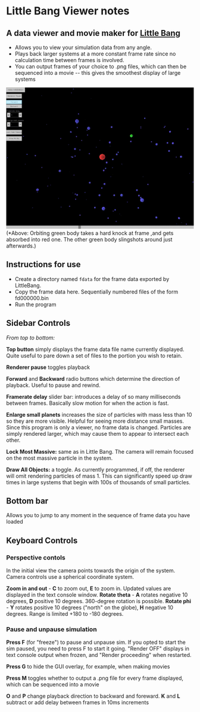 # Little Bang Viewer notes
## A data viewer and movie maker for [Little Bang](/README.md)

* Allows you to view your simulation data from any angle.  
* Plays back larger systems at a more constant frame rate since no calculation time between frames is involved.
* You can output frames of your choice to .png files, which can then be sequenced into a movie -- this gives the smoothest display of large systems

![Viewer Screenshot](/images/bounce.gif)
(*Above: Orbiting green body takes a hard knock at frame ,and gets absorbed into red one.  The other green body slingshots around just afterwards.)

## Instructions for use
* Create a directory named `fdata` for the frame data exported by LittleBang.  
* Copy the frame data here.  Sequentially numbered files of the form fd000000.bin 
* Run the program

## Sidebar Controls
*From top to bottom:*

**Top button** simply displays the frame data file name currently displayed.  Quite useful to pare down a set of files to the portion you wish to retain.

**Renderer pause** toggles playback

**Forward** and **Backward** radio buttons which determine the direction of playback.  Useful to pause and rewind.

**Framerate delay** slider bar: introduces a delay of so many milliseconds between frames.  Basically slow motion for when the action is fast.

**Enlarge small planets** increases the size of particles with mass less than 10 so they are more visible.  Helpful for seeing more distance small masses.  Since this program is only a viewer, no frame data is changed.  Particles are simply rendered larger, which may cause them to appear to intersect each other.

**Lock Most Massive:** same as in Little Bang.  The camera will remain focused on the most massive particle in the system.

**Draw All Objects:** a toggle.  As currently programmed, if off, the renderer will omit rendering particles of mass 1.  This can significantly speed up draw times in large systems that begin with 100s of thousands of small particles.

## Bottom bar
Allows you to jump to any moment in the sequence of frame data you have loaded

## Keyboard Controls
### Perspective contols
In the initial view the camera points towards the origin of the system.  Camera controls use a spherical coordinate system.

**Zoom in and out** - **C** to zoom out, **E** to zoom in.  Updated values are displayed in the text console window.
**Rotate theta** - **A** rotates negative 10 degrees, **D** positive 10 degrees.  360-degree rotation is possible.
**Rotate phi** - **Y** rotates positive 10 degrees ("north" on the globe), **H** negative 10 degrees.  Range is limited +180 to -180 degrees.

### Pause and unpause simulation
**Press F** (for "freeze") to pause and unpause sim.  If you opted to start the sim paused, you need to press F to start it going.  "Render OFF" displays in text console output when frozen, and "Render proceeding" when restarted.

**Press G** to hide the GUI overlay, for example, when making movies

**Press M** toggles whether to output a .png file for every frame displayed, which can be sequenced into a movie

**O** and **P** change playback direction to backward and foreward.
**K** and **L** subtract or add delay between frames in 10ms increments
